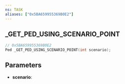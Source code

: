 ```yaml
---
ns: TASK
aliases: ["0x5BA659955369B0E2"]
---
```

## _GET_PED_USING_SCENARIO_POINT

```c
// 0x5BA659955369B0E2
Ped _GET_PED_USING_SCENARIO_POINT(int scenario);
```

## Parameters
* **scenario**:

